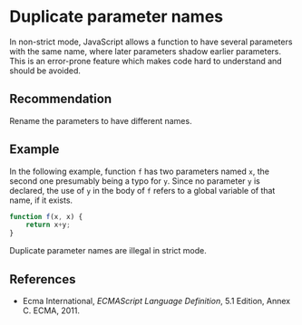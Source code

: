 # Duplicate parameter names
In non-strict mode, JavaScript allows a function to have several parameters with the same name, where later parameters shadow earlier parameters. This is an error-prone feature which makes code hard to understand and should be avoided.


## Recommendation
Rename the parameters to have different names.


## Example
In the following example, function `f` has two parameters named `x`, the second one presumably being a typo for `y`. Since no parameter `y` is declared, the use of `y` in the body of `f` refers to a global variable of that name, if it exists.


```javascript
function f(x, x) {
	return x+y;
}
```
Duplicate parameter names are illegal in strict mode.


## References
* Ecma International, *ECMAScript Language Definition*, 5.1 Edition, Annex C. ECMA, 2011.

